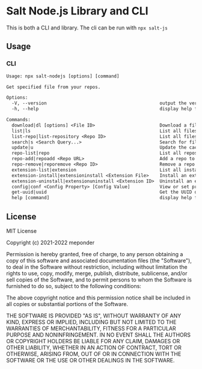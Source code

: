 # Salt Node.js Library and CLI

This is both a CLI and library. The cli can be run with `npx salt-js`

## Usage

### CLI

```txt
Usage: npx salt-nodejs [options] [command]

Get specified file from your repos.

Options:
  -V, --version                                          output the version number
  -h, --help                                             display help for command

Commands:
  download|dl [options] <File ID>                        Download a file.
  list|ls                                                List all files in your repos.
  list-repo|list-repository <Repo ID>                    List all files in a repo.
  search|s <Search Query...>                             Search for files in your repos.
  update|u                                               Update the cache of your repos.
  repo-list|repo                                         List all repos.
  repo-add|repoadd <Repo URL>                            Add a repo to your list of repos.
  repo-remove|reporemove <Repo ID>                       Remove a repo from your list of repos.
  extension-list|extension                               List all installed extensions.
  extension-install|extensioninstall <Extension File>    Install an extension.
  extension-uninstall|extensionuninstall <Extension ID>  Uninstall an extension.
  config|conf <Config Property> [Config Value]           View or set properties in the config.
  get-uuid|uuid                                          Get the UUID of the current machine.
  help [command]                                         display help for command
```

## License

MIT License

Copyright (c) 2021-2022 meponder

Permission is hereby granted, free of charge, to any person obtaining a copy
of this software and associated documentation files (the "Software"), to deal
in the Software without restriction, including without limitation the rights
to use, copy, modify, merge, publish, distribute, sublicense, and/or sell
copies of the Software, and to permit persons to whom the Software is
furnished to do so, subject to the following conditions:

The above copyright notice and this permission notice shall be included in all
copies or substantial portions of the Software.

THE SOFTWARE IS PROVIDED "AS IS", WITHOUT WARRANTY OF ANY KIND, EXPRESS OR
IMPLIED, INCLUDING BUT NOT LIMITED TO THE WARRANTIES OF MERCHANTABILITY,
FITNESS FOR A PARTICULAR PURPOSE AND NONINFRINGEMENT. IN NO EVENT SHALL THE
AUTHORS OR COPYRIGHT HOLDERS BE LIABLE FOR ANY CLAIM, DAMAGES OR OTHER
LIABILITY, WHETHER IN AN ACTION OF CONTRACT, TORT OR OTHERWISE, ARISING FROM,
OUT OF OR IN CONNECTION WITH THE SOFTWARE OR THE USE OR OTHER DEALINGS IN THE
SOFTWARE.